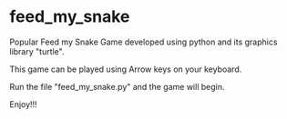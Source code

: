# feed_my_snake

Popular Feed my Snake Game developed using python and its graphics library "turtle".

This game can be played using Arrow keys on your keyboard.

Run the file "feed_my_snake.py" and the game will begin.

Enjoy!!!
